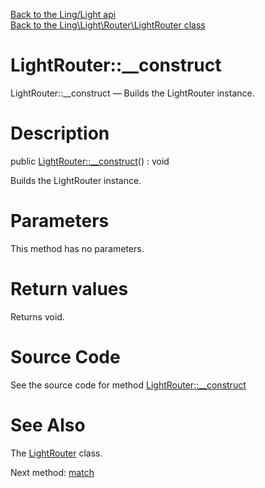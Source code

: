 [Back to the Ling/Light api](https://github.com/lingtalfi/Light/blob/master/doc/api/Ling/Light.md)<br>
[Back to the Ling\Light\Router\LightRouter class](https://github.com/lingtalfi/Light/blob/master/doc/api/Ling/Light/Router/LightRouter.md)


LightRouter::__construct
================



LightRouter::__construct — Builds the LightRouter instance.




Description
================


public [LightRouter::__construct](https://github.com/lingtalfi/Light/blob/master/doc/api/Ling/Light/Router/LightRouter/__construct.md)() : void




Builds the LightRouter instance.




Parameters
================

This method has no parameters.


Return values
================

Returns void.








Source Code
===========
See the source code for method [LightRouter::__construct](https://github.com/lingtalfi/Light/blob/master/Router/LightRouter.php#L26-L29)


See Also
================

The [LightRouter](https://github.com/lingtalfi/Light/blob/master/doc/api/Ling/Light/Router/LightRouter.md) class.

Next method: [match](https://github.com/lingtalfi/Light/blob/master/doc/api/Ling/Light/Router/LightRouter/match.md)<br>

